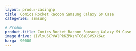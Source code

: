 ```yaml
---
layout: produk-casinghp
title: Comics Rocket Racoon Samsung Galaxy S9 Case
categories: samsung

# Produk
product-title: Comics Rocket Racoon Samsung Galaxy S9 Case
image-drive: 1IVlxu6CPVAlPkKZPKzhTC6zDSVSXk6Ac
harga: 90000
---
```

